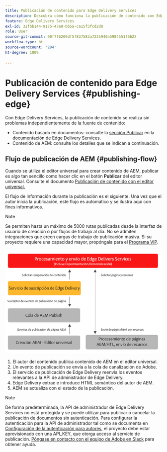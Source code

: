 ```yaml
---
title: Publicación de contenido para Edge Delivery Services
description: Descubra cómo funciona la publicación de contenido con Edge Delivery Services AEM y cómo publicar contenido AEM con Edge Delivery Services.
feature: Edge Delivery Services
exl-id: 32fbb144-9175-47a9-bb5a-ca15f3fcd2d8
role: User
source-git-commit: 90f7f6209df5f837583a7225940a5984551f6622
workflow-type: ht
source-wordcount: '294'
ht-degree: 100%

---
```



# Publicación de contenido para Edge Delivery Services {#publishing-edge}

Con Edge Delivery Services, la publicación de contenido se realiza sin problemas independientemente de la fuente de contenido:

* Contenido basado en documentos: consulte la [sección Publicar](/help/edge/docs/authoring.md) en la documentación de Edge Delivery Services.
* Contenido de AEM: consulte los detalles que se indican a continuación.

## Flujo de publicación de AEM {#publishing-flow}

Cuando se utiliza el editor universal para crear contenido de AEM, publicar es algo tan sencillo como hacer clic en el botón **Publicar** del editor universal. Consulte el documento [Publicación de contenido con el editor universal.](/help/sites-cloud/authoring/universal-editor/publishing.md)

El flujo de información durante la publicación es el siguiente. Una vez que el autor inicia la publicación, este flujo es automático y se ilustra aquí con fines informativos.

>[!NOTE]
>
>Se permiten hasta un máximo de 5000 rutas publicadas desde la interfaz de usuario de creación o por flujos de trabajo al día. No se admiten integraciones que creen cargas de trabajo de publicación masiva. Si su proyecto requiere una capacidad mayor, propóngala para el [Programa VIP](https://www.aem.live/vip/intake).

![El flujo de información durante la publicación desde AEM hasta Edge Delivery Services](assets/publishing-flow.png)

1. El autor del contenido publica contenido de AEM en el editor universal.
1. Un evento de publicación se envía a la cola de canalización de Adobe.
1. El servicio de publicación de Edge Delivery reenvía los eventos relevantes a la API de administrador de Edge Delivery.
1. Edge Delivery extrae e introduce HTML semántico del autor de AEM.
1. AEM se actualiza con el estado de la publicación.

>[!NOTE]
>
>De forma predeterminada, la API de administrador de Edge Delivery Services no está protegida y se puede utilizar para publicar o cancelar la publicación de documentos sin autenticación. Para configurar la autenticación para la API de administrador tal como se documenta en [Configuración de la autenticación para autores](https://www.aem.live/docs/authentication-setup-authoring), el proyecto debe estar aprovisionado con una API_KEY, que otorga acceso al servicio de publicación. [Póngase en contacto con el equipo de Adobe en Slack](/help/edge/docs/slack.md) para obtener ayuda.

